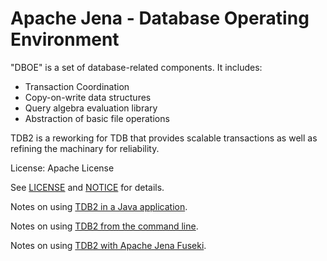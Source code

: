 # Apache Jena - Database Operating Environment

"DBOE" is a set of database-related components. It includes:

* Transaction Coordination
* Copy-on-write data structures
* Query algebra evaluation library
* Abstraction of basic file operations

TDB2 is a reworking for TDB that provides scalable transactions as well
as refining the machinary for reliability.

License: Apache License 

See [LICENSE](LICENSE) and [NOTICE](NOTICE) for details.

Notes on using [TDB2 in a Java application](use-tdb2.md).

Notes on using [TDB2 from the command line](use-tdb2-cmds.md).

Notes on using [TDB2 with Apache Jena Fuseki](use-fuseki-tdb2.md).
